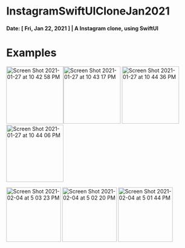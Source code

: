 # InstagramSwiftUICloneJan2021
#### Date: [ Fri, Jan 22, 2021 ] | A Instagram clone, using SwiftUI

# Examples

<img width="151" alt="Screen Shot 2021-01-27 at 10 42 58 PM" src="https://user-images.githubusercontent.com/44812411/106058661-db720680-60f1-11eb-96da-5c8e90b41bd3.png"><img width="151" alt="Screen Shot 2021-01-27 at 10 43 17 PM" src="https://user-images.githubusercontent.com/44812411/106058664-dca33380-60f1-11eb-9f25-5f29f3108b05.png">    <img width="151" alt="Screen Shot 2021-01-27 at 10 44 36 PM" src="https://user-images.githubusercontent.com/44812411/106058668-ddd46080-60f1-11eb-95dd-40014cf9203f.png"><img width="151" alt="Screen Shot 2021-01-27 at 10 44 06 PM" src="https://user-images.githubusercontent.com/44812411/106058677-de6cf700-60f1-11eb-864a-0f0ee7693303.png">

<img width="144" alt="Screen Shot 2021-02-04 at 5 03 23 PM" src="https://user-images.githubusercontent.com/44812411/106920684-a24a1f80-670b-11eb-941e-9546c0c1b297.png"> <img width="144" alt="Screen Shot 2021-02-04 at 5 02 20 PM" src="https://user-images.githubusercontent.com/44812411/106920688-a2e2b600-670b-11eb-9bee-1dae7baf0fcb.png"> <img width="144" alt="Screen Shot 2021-02-04 at 5 01 44 PM" src="https://user-images.githubusercontent.com/44812411/106920691-a37b4c80-670b-11eb-86f6-6c7a9bb8cbef.png">

